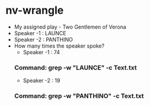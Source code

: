 # nv-wrangle
* My assigned play - Two Gentlemen of Verona
* Speaker -1 : LAUNCE
* Speaker -2 : PANTHINO
* How many times the speaker spoke?
  - Speaker -1 : 74
  ### Command: grep -w "LAUNCE" -c Text.txt
  - Speaker -2 : 19
  ### Command: grep -w "PANTHINO" -c Text.txt
